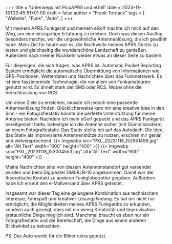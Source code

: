 +++
title = 'Unterwegs mit PicoAPRS und eGolf'
date = 2023-11-18T20:45:51+01:00
draft = false
author = "Frank Tornack"
tags = [
    "Website",
    "Funk",
    "Auto",
]
+++

Mit meinem APRS Funkgerät und meinem eGolf machte ich mich auf den Weg, um eine einzigartige Erfahrung zu erleben. Doch was diesen Ausflug besonders machte, war die ungewöhnliche Antennenlösung, die ich gewählt habe. Mein Ziel für heute war es, die Reichweite meines APRS Geräts zu testen und gleichzeitig die wunderschöne Landschaft zu genießen. Außerdem nach meiner Rückkehr wieder etwas an dieser Seite zu basteln.
<!--more-->

Für diejenigen, die sich fragen, was APRS ist: Automatic Packet Reporting System ermöglicht die automatische Übermittlung von Informationen wie GPS-Positionen, Wetterdaten und Nachrichten über das Funknetzwerk. Es ist eine faszinierende Technologie, die vor allem von Funkamateuren genutzt wird. Es ähnelt stark der SMS oder RCS. Wobei ohne die Verschlüsslung von RCS. 

Um diese Ziele zu erreichen, musste ich jedoch eine passende Antennenlösung finden. Glücklicherweise kam mir eine kreative Idee in den Sinn - ein Fotografiestativ könnte die perfekte Unterstützung für meine Antenne bieten. Nachdem ich mein eGolf gepackt und das APRS Funkgerät bereitgestellt hatte, befestigte ich die Antenne sicher (mit Gümmibändern) an einem Fotografiestativ. Das Stativ stellte ich auf das Autodach. Die Idee, das Stativ als improvisierte Antennenstütze zu nutzen, erschien mir genial und vielversprechend.
{{< imgwebp src="PXL_20231118_152951499.jpg" alt="Alt Text" width="600" height="400" >}}
{{< imgwebp src="PXL_20231118_153004553.jpg" alt="Alt Text" width="600" height="400" >}}

Meine Nachrichten sind von diesem Antennenstandort gut versendet wurden und beim Digipeater DM0RLB-10 angekommen. Damit war der theoretische Kontakt zu anderen Funkglobetrotter gegeben. Außerdem habe ich erneut den e-Mailversand über APRS getestet. 

Insgesamt war dieser Tag eine gelungene Kombination aus technischem Interesse, Fahrspaß und kreativer Lösungsfindung. Es hat mir nicht nur ermöglicht, die Möglichkeiten meines APRS Funkgeräts zu erkunden, sondern auch gezeigt, dass mit ein wenig Kreativität und Improvisation erstaunliche Dinge möglich sind. Manchmal braucht es eben nur ein Fotografiestativ und die Bereitschaft, die Dinge aus einem anderen Blickwinkel zu betrachten.

PS: Das Auto wurde für die Bilder extra geputzt.